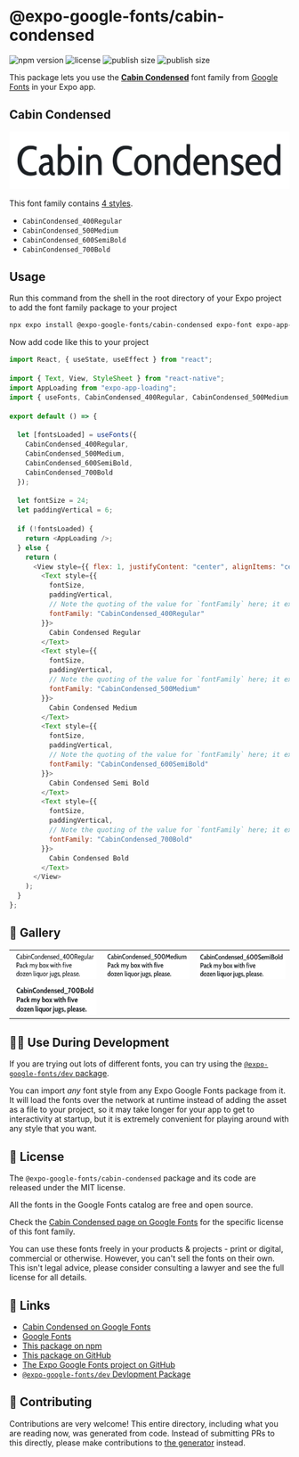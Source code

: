 # @expo-google-fonts/cabin-condensed

![npm version](https://flat.badgen.net/npm/v/@expo-google-fonts/cabin-condensed)
![license](https://flat.badgen.net/github/license/expo/google-fonts)
![publish size](https://flat.badgen.net/packagephobia/install/@expo-google-fonts/cabin-condensed)
![publish size](https://flat.badgen.net/packagephobia/publish/@expo-google-fonts/cabin-condensed)

This package lets you use the [**Cabin Condensed**](https://fonts.google.com/specimen/Cabin+Condensed) font family from [Google Fonts](https://fonts.google.com/) in your Expo app.

## Cabin Condensed

![Cabin Condensed](./font-family.png)

This font family contains [4 styles](#-gallery).

- `CabinCondensed_400Regular`
- `CabinCondensed_500Medium`
- `CabinCondensed_600SemiBold`
- `CabinCondensed_700Bold`

## Usage

Run this command from the shell in the root directory of your Expo project to add the font family package to your project

```sh
npx expo install @expo-google-fonts/cabin-condensed expo-font expo-app-loading
```

Now add code like this to your project

```js
import React, { useState, useEffect } from "react";

import { Text, View, StyleSheet } from "react-native";
import AppLoading from "expo-app-loading";
import { useFonts, CabinCondensed_400Regular, CabinCondensed_500Medium, CabinCondensed_600SemiBold, CabinCondensed_700Bold } from '@expo-google-fonts/cabin-condensed';

export default () => {

  let [fontsLoaded] = useFonts({
    CabinCondensed_400Regular, 
    CabinCondensed_500Medium, 
    CabinCondensed_600SemiBold, 
    CabinCondensed_700Bold
  });

  let fontSize = 24;
  let paddingVertical = 6;

  if (!fontsLoaded) {
    return <AppLoading />;
  } else {
    return (
      <View style={{ flex: 1, justifyContent: "center", alignItems: "center" }}>
        <Text style={{
          fontSize,
          paddingVertical,
          // Note the quoting of the value for `fontFamily` here; it expects a string!
          fontFamily: "CabinCondensed_400Regular"
        }}>
          Cabin Condensed Regular
        </Text>
        <Text style={{
          fontSize,
          paddingVertical,
          // Note the quoting of the value for `fontFamily` here; it expects a string!
          fontFamily: "CabinCondensed_500Medium"
        }}>
          Cabin Condensed Medium
        </Text>
        <Text style={{
          fontSize,
          paddingVertical,
          // Note the quoting of the value for `fontFamily` here; it expects a string!
          fontFamily: "CabinCondensed_600SemiBold"
        }}>
          Cabin Condensed Semi Bold
        </Text>
        <Text style={{
          fontSize,
          paddingVertical,
          // Note the quoting of the value for `fontFamily` here; it expects a string!
          fontFamily: "CabinCondensed_700Bold"
        }}>
          Cabin Condensed Bold
        </Text>
      </View>
    );
  }
};
```

## 🔡 Gallery


||||
|-|-|-|
|![CabinCondensed_400Regular](./CabinCondensed_400Regular.ttf.png)|![CabinCondensed_500Medium](./CabinCondensed_500Medium.ttf.png)|![CabinCondensed_600SemiBold](./CabinCondensed_600SemiBold.ttf.png)||
|![CabinCondensed_700Bold](./CabinCondensed_700Bold.ttf.png)||||


## 👩‍💻 Use During Development

If you are trying out lots of different fonts, you can try using the [`@expo-google-fonts/dev` package](https://github.com/expo/google-fonts/tree/master/font-packages/dev#readme).

You can import _any_ font style from any Expo Google Fonts package from it. It will load the fonts over the network at runtime instead of adding the asset as a file to your project, so it may take longer for your app to get to interactivity at startup, but it is extremely convenient for playing around with any style that you want.


## 📖 License

The `@expo-google-fonts/cabin-condensed` package and its code are released under the MIT license.

All the fonts in the Google Fonts catalog are free and open source.

Check the [Cabin Condensed page on Google Fonts](https://fonts.google.com/specimen/Cabin+Condensed) for the specific license of this font family.

You can use these fonts freely in your products & projects - print or digital, commercial or otherwise. However, you can't sell the fonts on their own. This isn't legal advice, please consider consulting a lawyer and see the full license for all details.

## 🔗 Links

- [Cabin Condensed on Google Fonts](https://fonts.google.com/specimen/Cabin+Condensed)
- [Google Fonts](https://fonts.google.com/)
- [This package on npm](https://www.npmjs.com/package/@expo-google-fonts/cabin-condensed)
- [This package on GitHub](https://github.com/expo/google-fonts/tree/master/font-packages/cabin-condensed)
- [The Expo Google Fonts project on GitHub](https://github.com/expo/google-fonts)
- [`@expo-google-fonts/dev` Devlopment Package](https://github.com/expo/google-fonts/tree/master/font-packages/dev)

## 🤝 Contributing

Contributions are very welcome! This entire directory, including what you are reading now, was generated from code. Instead of submitting PRs to this directly, please make contributions to [the generator](https://github.com/expo/google-fonts/tree/master/packages/generator) instead.
